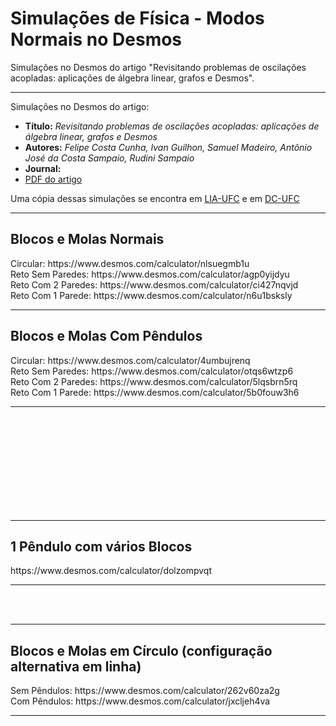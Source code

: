 # Simulações de Física - Modos Normais no Desmos
Simulações no Desmos do artigo "Revisitando problemas de oscilações acopladas: aplicações de álgebra linear, grafos e Desmos".

<hr>
Simulações no Desmos do artigo:
<ul>
<li><b>Título:</b> <i>Revisitando problemas de oscilações acopladas: aplicações de álgebra linear, grafos e Desmos</i></li>
<li><b>Autores:</b> <i>Felipe Costa Cunha, Ivan Guilhon, Samuel Madeiro, Antônio José da Costa Sampaio, Rudini Sampaio</i></li>
<li><b>Journal:</b> <i></i></li>
<li><a href="normal_modes.pdf">PDF do artigo</a></li>
</ul>

Uma cópia dessas simulações se encontra em [LIA-UFC](http://www.lia.ufc.br/~rudini/publ/normal_modes.htm) e em [DC-UFC](http://sites.dc.ufc.br/~rudini/publ/normal_modes.htm)


<hr>
<H2>Blocos e Molas Normais</H2>
Circular: https://www.desmos.com/calculator/nlsuegmb1u <br>
Reto Sem Paredes: https://www.desmos.com/calculator/agp0yijdyu <br>
Reto Com 2 Paredes: https://www.desmos.com/calculator/ci427nqvjd <br>
Reto Com 1 Parede: https://www.desmos.com/calculator/n6u1bsksly <br>

<hr>
<H2>Blocos e Molas Com Pêndulos</H2>
Circular: https://www.desmos.com/calculator/4umbujrenq <br>
Reto Sem Paredes: https://www.desmos.com/calculator/otqs6wtzp6 <br>
Reto Com 2 Paredes: https://www.desmos.com/calculator/5lqsbrn5rq <br>
Reto Com 1 Parede: https://www.desmos.com/calculator/5b0fouw3h6 <br>
<hr>

<br /> <br /> <br /> <br /> <br /> <br /> <br /> <br /> <br /> 
<hr>
<H2>1 Pêndulo com vários Blocos</H2>
https://www.desmos.com/calculator/dolzompvqt

<hr>

<br /> <br /> 

<hr>
<H2>Blocos e Molas em Círculo (configuração alternativa em linha)</H2>
Sem Pêndulos: https://www.desmos.com/calculator/262v60za2g <br>
Com Pêndulos: https://www.desmos.com/calculator/jxcljeh4va <br>
<hr>
</BODY></HTML>
